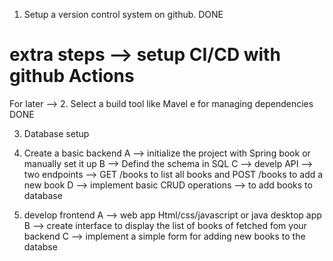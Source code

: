1. Setup a version control system on github.
  DONE
  
  # extra steps --> setup CI/CD with github Actions 
  For later --> 
2. Select a build tool like Mavel e for managing dependencies
  DONE
  
3. Database setup



4. Create a basic backend
A --> initialize the project with Spring book or manually set it up
B --> Defind the schema in SQL
C --> develp API --> two endpoints --> GET /books  to list all books  and POST /books to add a new book
D --> implement basic CRUD operations  --> to add books to database

5. develop frontend
A --> web app Html/css/javascript   or java desktop app
B --> create interface to display the list of books of fetched fom your backend
C --> implement a simple form for adding new books to the databse 


